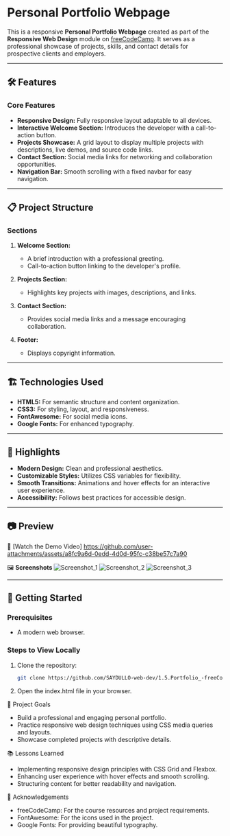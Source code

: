 
# Personal Portfolio Webpage

This is a responsive **Personal Portfolio Webpage** created as part of the **Responsive Web Design** module on [freeCodeCamp](https://www.freecodecamp.org/). It serves as a professional showcase of projects, skills, and contact details for prospective clients and employers.

---

## 🛠️ Features

### **Core Features**
- **Responsive Design:** Fully responsive layout adaptable to all devices.
- **Interactive Welcome Section:** Introduces the developer with a call-to-action button.
- **Projects Showcase:** A grid layout to display multiple projects with descriptions, live demos, and source code links.
- **Contact Section:** Social media links for networking and collaboration opportunities.
- **Navigation Bar:** Smooth scrolling with a fixed navbar for easy navigation.

---

## 📋 Project Structure

### **Sections**
1. **Welcome Section:**
   - A brief introduction with a professional greeting.
   - Call-to-action button linking to the developer's profile.

2. **Projects Section:**
   - Highlights key projects with images, descriptions, and links.

3. **Contact Section:**
   - Provides social media links and a message encouraging collaboration.

4. **Footer:**
   - Displays copyright information.

---

## 🏗️ Technologies Used

- **HTML5:** For semantic structure and content organization.
- **CSS3:** For styling, layout, and responsiveness.
- **FontAwesome:** For social media icons.
- **Google Fonts:** For enhanced typography.

---

## 🌟 Highlights

- **Modern Design:** Clean and professional aesthetics.
- **Customizable Styles:** Utilizes CSS variables for flexibility.
- **Smooth Transitions:** Animations and hover effects for an interactive user experience.
- **Accessibility:** Follows best practices for accessible design.

---

## 📷 Preview

🎥 [Watch the Demo Video]
https://github.com/user-attachments/assets/a8fc9a6d-0edd-4d0d-95fc-c38be57c7a90

🖼️ **Screenshots**
![Screenshot_1](https://github.com/user-attachments/assets/13b2d6f4-f76f-4635-98cb-08e1bda06d44)
![Screenshot_2](https://github.com/user-attachments/assets/30b05587-2dd4-43c0-93ae-a13f52e6c739)
![Screenshot_3](https://github.com/user-attachments/assets/6cf48c76-9fef-4a3c-9eb2-61f4299ac3ef)

---

## 🚀 Getting Started

### Prerequisites
- A modern web browser.

### Steps to View Locally
1. Clone the repository:
   ```bash
   git clone https://github.com/SAYDULLO-web-dev/1.5.Portfolio_-freeCodeCamp-.git

 2. Open the index.html file in your browser.

🎯 Project Goals
 * Build a professional and engaging personal portfolio.
 * Practice responsive web design techniques using CSS media queries and layouts.
 * Showcase completed projects with descriptive details.

 📚 Lessons Learned
 * Implementing responsive design principles with CSS Grid and Flexbox.
 * Enhancing user experience with hover effects and smooth scrolling.
 * Structuring content for better readability and navigation.

 👏 Acknowledgements
 * freeCodeCamp: For the course resources and project requirements.
 * FontAwesome: For the icons used in the project.
 * Google Fonts: For providing beautiful typography.

